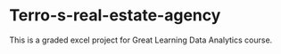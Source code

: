 # Terro-s-real-estate-agency
This is a graded excel project for Great Learning Data Analytics course. 
